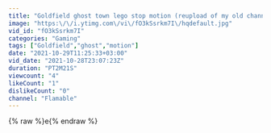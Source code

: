 ```yaml
---
title: "Goldfield ghost town lego stop motion (reupload of my old channel)"
image: "https:\/\/i.ytimg.com\/vi\/fO3kSsrkm7I\/hqdefault.jpg"
vid_id: "fO3kSsrkm7I"
categories: "Gaming"
tags: ["Goldfield","ghost","motion"]
date: "2021-10-29T11:25:33+03:00"
vid_date: "2021-10-28T23:07:23Z"
duration: "PT2M21S"
viewcount: "4"
likeCount: "1"
dislikeCount: "0"
channel: "Flamable"
---
```

{% raw %}e{% endraw %}

